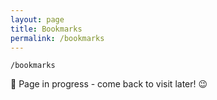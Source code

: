 ```yaml
---
layout: page
title: Bookmarks
permalink: /bookmarks
---
```


`/bookmarks`

🚧 Page in progress - come back to visit later! 😉

<style>
  .wrapper {
    max-width: 58em;
  }
</style>